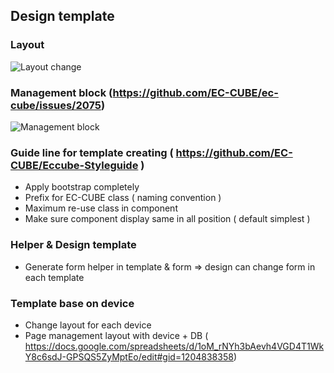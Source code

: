## Design template

### Layout
![Layout change](https://cloud.githubusercontent.com/assets/8196511/24896176/a65cff68-1ece-11e7-93a5-a6632fca2d21.png)

### Management block (https://github.com/EC-CUBE/ec-cube/issues/2075)
![Management block](https://cloud.githubusercontent.com/assets/8196511/24896166/9d610648-1ece-11e7-944f-242c306724fd.png)

### Guide line for template creating ( https://github.com/EC-CUBE/Eccube-Styleguide )
- Apply bootstrap completely
- Prefix for EC-CUBE class ( naming convention )
- Maximum re-use class in component
- Make sure component display same in all position ( default simplest )

### Helper & Design template
- Generate form helper in template & form
=> design can change form in each template

### Template base on device
- Change layout for each device
- Page management layout with device + DB ( https://docs.google.com/spreadsheets/d/1oM_rNYh3bAevh4VGD4T1WkY8c6sdJ-GPSQS5ZyMptEo/edit#gid=1204838358)